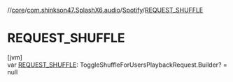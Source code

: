 //[core](../../../index.md)/[com.shinkson47.SplashX6.audio](../index.md)/[Spotify](index.md)/[REQUEST_SHUFFLE](-r-e-q-u-e-s-t_-s-h-u-f-f-l-e.md)

# REQUEST_SHUFFLE

[jvm]\
var [REQUEST_SHUFFLE](-r-e-q-u-e-s-t_-s-h-u-f-f-l-e.md): ToggleShuffleForUsersPlaybackRequest.Builder? = null
